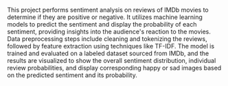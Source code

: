 This project performs sentiment analysis on reviews of IMDb movies to determine if they are positive or negative. It utilizes machine learning models to predict the sentiment and display the probability of each sentiment, providing insights into the audience's reaction to the movies. Data preprocessing steps include cleaning and tokenizing the reviews, followed by feature extraction using techniques like TF-IDF. The model is trained and evaluated on a labeled dataset sourced from IMDb, and the results are visualized to show the overall sentiment distribution, individual review probabilities, and display corresponding happy or sad images based on the predicted sentiment and its probability.

